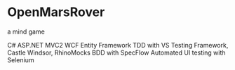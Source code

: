 OpenMarsRover
=============

a mind game

C#
ASP.NET MVC2
WCF
Entity Framework
TDD with VS Testing Framework, Castle Windsor, RhinoMocks
BDD with SpecFlow
Automated UI testing with Selenium


